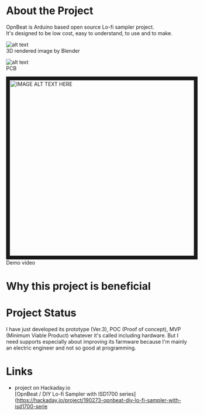 # About the Project
OpnBeat is Arduino based open source Lo-fi sampler project.<br>
It's designed to be low cost, easy to understand, to use and to make.

![alt text](https://cdn.hackaday.io/images/9264861680573454331.jpg)<br>
3D rendered image by Blender

![alt text](https://cdn.hackaday.io/images/7479401680129290666.png)<br>
PCB

<a href="http://www.youtube.com/watch?feature=player_embedded&v=SjGH37jxioc
" target="_blank"><img src="http://img.youtube.com/vi/SjGH37jxioc/0.jpg" 
alt="IMAGE ALT TEXT HERE" width="640" height="480" border="10" /></a><br>
Demo video

# Why this project is beneficial

# Project Status
I have just developed its prototype (Ver.3), POC (Proof of concept), MVP (Minimum Viable Product) whatever it's called including hardware. But I need supports especially about improving its farmware because I'm mainly an electric engineer and not so good at programming.

# Links
* project on Hackaday.io<br>
[OpnBeat / DIY Lo-fi Sampler with ISD1700 series](https://hackaday.io/project/190273-opnbeat-diy-lo-fi-sampler-with-isd1700-serie
